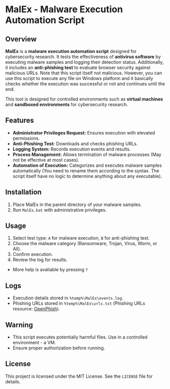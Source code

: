 # MalEx - Malware Execution Automation Script

## Overview
**MalEx** is a **malware execution automation script** designed for cybersecurity research. It tests the effectiveness of **antivirus software** by executing malware samples and logging their detection status. Additionally, it includes an **anti-phishing test** to evaluate browser security against malicious URLs. Note that this script itself not malicious. However, you can use this script to execute any file on Windows platform and it basically checks whether the execution was successful or not and continues until the end.

This tool is designed for controlled environments such as **virtual machines** and **sandboxed environments** for cybersecurity research.

## Features
- **Administrator Privileges Request:** Ensures execution with elevated permissions.
- **Anti-Phishing Test:** Downloads and checks phishing URLs.
- **Logging System:** Records execution events and results.
- **Process Management:** Allows termination of malware processes (May not be effective at most cases). 
- **Automation of Execution:** Categorizes and executes malware samples automatically (You need to rename them according to the syntax. The script itself have no logic to determine anything about any executable). 

## Installation
1. Place MalEx in the parent directory of your malware samples.
2. Run `MalEx.bat` with administrative privileges.

## Usage
1. Select test type: `A` for malware execution, `B` for anti-phishing test.
2. Choose the malware category (Ransomware, Trojan, Virus, Worm, or All).
3. Confirm execution.
4. Review the log for results.

- More help is avaliable by pressing `?`

## Logs
- Execution details stored in `%temp%\MalEx\events.log`.
- Phishing URLs stored in `%temp%\MalEx\urls.txt` (Phishing URLs resource: [OpenPhish](https://openphish.com)).

## Warning
- This script executes potentially harmful files. Use in a controlled environment - a VM.
- Ensure proper authorization before running.

## License
This project is licensed under the MIT License. See the `LICENSE` file for details.
